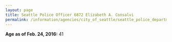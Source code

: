 ```yaml
---
layout: page
title: Seattle Police Officer 6872 Elizabeth A. Consalvi
permalink: /information/agencies/city_of_seattle/seattle_police_department/copbook/6872/
---
```


**Age as of Feb. 24, 2016:** 41
